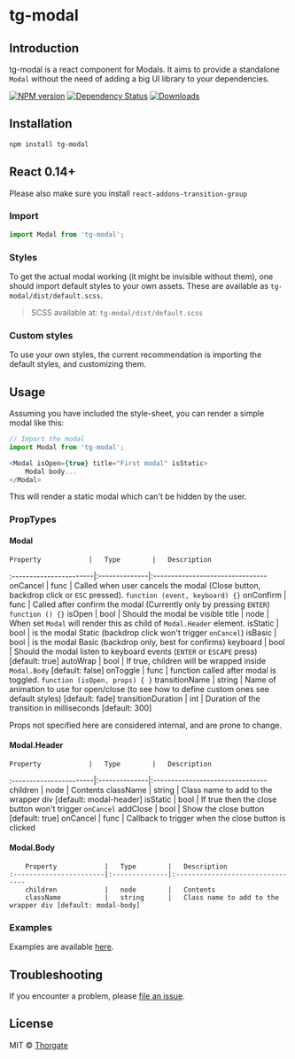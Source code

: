 # tg-modal

## Introduction

tg-modal is a react component for Modals. It aims to provide a standalone
`Modal` without the need of adding a big UI library to your dependencies.

[![NPM version][npm-image]][npm-url]
[![Dependency Status][depstat-image]][depstat-url]
[![Downloads][download-badge]][npm-url]

## Installation

```sh
npm install tg-modal
```

## React 0.14+

Please also make sure you install `react-addons-transition-group`

### Import

```js
import Modal from 'tg-modal';
```

### Styles

To get the actual modal working (it might be invisible without them), one should import
default styles to your own assets. These are available as `tg-modal/dist/default.scss`.

> SCSS available at: `tg-modal/dist/default.scss`

### Custom styles

To use your own styles, the current recommendation is importing the default styles,
and customizing them.

## Usage

Assuming you have included the style-sheet, you can render a simple modal like this:

```js
// Import the modal
import Modal from 'tg-modal';

<Modal isOpen={true} title="First modal" isStatic>
    Modal body...
</Modal>
```

This will render a static modal which can't be hidden by the user.

### PropTypes

#### Modal

    Property            |   Type        |   Description
:-----------------------|:--------------|:--------------------------------
    onCancel            |   func        |   Called when user cancels the modal (Close button, backdrop click or `ESC` pressed). `function (event, keyboard) {}`
    onConfirm           |   func        |   Called after confirm the modal (Currently only by pressing `ENTER`) `function () {}`
    isOpen              |   bool        |   Should the modal be visible
    title               |   node        |   When set `Modal` will render this as child of `Modal.Header` element.
    isStatic            |   bool        |   is the modal Static (backdrop click won't trigger `onCancel`)
    isBasic             |   bool        |   is the modal Basic (backdrop only, best for confirms)
    keyboard            |   bool        |   Should the modal listen to keyboard events (`ENTER` or `ESCAPE` press) [default: true]
    autoWrap            |   bool        |   If true, children will be wrapped inside `Modal.Body` [default: false]
    onToggle            |   func        |   function called after modal is toggled. `function (isOpen, props) { }`
    transitionName      |   string      |   Name of animation to use for open/close (to see how to define custom ones see default styles) [default: fade]
    transitionDuration  |   int         |   Duration of the transition in milliseconds [default: 300]

Props not specified here are considered internal, and are prone to change.

#### Modal.Header

    Property            |   Type        |   Description
:-----------------------|:--------------|:--------------------------------
    children            |   node        |   Contents
    className           |   string      |   Class name to add to the wrapper div [default: modal-header]
    isStatic            |   bool        |   If true then the close button won't trigger `onCancel`
    addClose            |   bool        |   Show the close button [default: true]
    onCancel            |   func        |   Callback to trigger when the close button is clicked

#### Modal.Body

        Property            |   Type        |   Description
    :-----------------------|:--------------|:--------------------------------
        children            |   node        |   Contents
        className           |   string      |   Class name to add to the wrapper div [default: modal-body]

### Examples

Examples are available [here][public-url].

## Troubleshooting

If you encounter a problem, please [file an issue](https://github.com/thorgate/tg-modal/issues).

## License

MIT © [Thorgate](http://github.com/thorgate)

[npm-url]: https://npmjs.org/package/tg-modal
[npm-image]: https://img.shields.io/npm/v/tg-modal.svg?style=flat-square

[depstat-url]: https://david-dm.org/thorgate/tg-modal
[depstat-image]: https://david-dm.org/thorgate/tg-modal.svg?style=flat-square

[download-badge]: https://img.shields.io/npm/dm/tg-modal.svg?style=flat-square

[public-url]: https://thorgate.github.io/tg-modal
